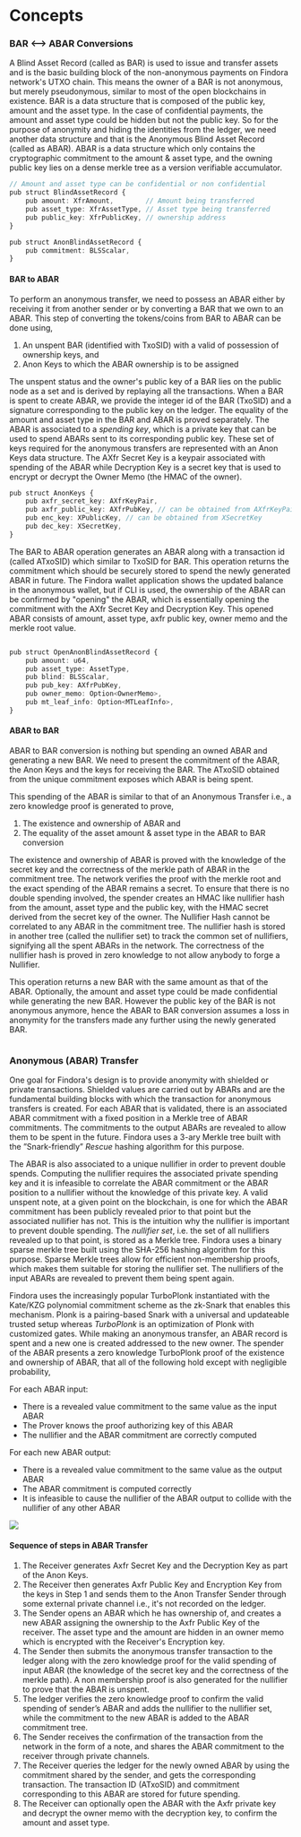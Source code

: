 # Concepts

### BAR <--> ABAR Conversions[​](https://wiki.findora.org/docs/modules/UTXO/anonymous/Concepts#bar----abar-conversions) <a href="#bar----abar-conversions" id="bar----abar-conversions"></a>

A Blind Asset Record (called as BAR) is used to issue and transfer assets and is the basic building block of the non-anonymous payments on Findora network's UTXO chain. This means the owner of a BAR is not anonymous, but merely pseudonymous, similar to most of the open blockchains in existence. BAR is a data structure that is composed of the public key, amount and the asset type. In the case of confidential payments, the amount and asset type could be hidden but not the public key. So for the purpose of anonymity and hiding the identities from the ledger, we need another data structure and that is the Anonymous Blind Asset Record (called as ABAR). ABAR is a data structure which only contains the cryptographic commitment to the amount & asset type, and the owning public key lies on a dense merkle tree as a version verifiable accumulator.

```typescript
// Amount and asset type can be confidential or non confidential
pub struct BlindAssetRecord {    
    pub amount: XfrAmount,        // Amount being transferred    
    pub asset_type: XfrAssetType, // Asset type being transferred    
    pub public_key: XfrPublicKey, // ownership address
}
```

```typescript
pub struct AnonBlindAssetRecord {    
    pub commitment: BLSScalar,
}
```

#### BAR to ABAR[​](https://wiki.findora.org/docs/modules/UTXO/anonymous/Concepts#bar-to-abar) <a href="#bar-to-abar" id="bar-to-abar"></a>

To perform an anonymous transfer, we need to possess an ABAR either by receiving it from another sender or by converting a BAR that we own to an ABAR. This step of converting the tokens/coins from BAR to ABAR can be done using,

1. An unspent BAR (identified with TxoSID) with a valid of possession of ownership keys, and
2. Anon Keys to which the ABAR ownership is to be assigned

The unspent status and the owner's public key of a BAR lies on the public node as a set and is derived by replaying all the transactions. When a BAR is spent to create ABAR, we provide the integer id of the BAR (TxoSID) and a signature corresponding to the public key on the ledger. The equality of the amount and asset type in the BAR and ABAR is proved separately. The ABAR is associated to a _spending key_, which is a private key that can be used to spend ABARs sent to its corresponding public key. These set of keys required for the anonymous transfers are represented with an Anon Keys data structure. The AXfr Secret Key is a keypair associated with spending of the ABAR while Decryption Key is a secret key that is used to encrypt or decrypt the Owner Memo (the HMAC of the owner).

```typescript
pub struct AnonKeys {    
    pub axfr_secret_key: AXfrKeyPair,    
    pub axfr_public_key: AXfrPubKey, // can be obtained from AXfrKeyPair    
    pub enc_key: XPublicKey, // can be obtained from XSecretKey    
    pub dec_key: XSecretKey, 
}
```

&#x20;The BAR to ABAR operation generates an ABAR along with a transaction id (called ATxoSID) which similar to TxoSID for BAR. This operation returns the commitment which should be securely stored to spend the newly generated ABAR in future. The Findora wallet application shows the updated balance in the anonymous wallet, but if CLI is used, the ownership of the ABAR can be confirmed by "opening" the ABAR, which is essentially opening the commitment with the AXfr Secret Key and Decryption Key. This opened ABAR consists of amount, asset type, axfr public key, owner memo and the merkle root value.

<figure><img src="https://wiki.findora.org/assets/images/bar_to_abar-8d160becbcb45ce89be8150f6e63b612.jpg" alt=""><figcaption></figcaption></figure>

```typescript
pub struct OpenAnonBlindAssetRecord {    
    pub amount: u64,    
    pub asset_type: AssetType,    
    pub blind: BLSScalar,    
    pub pub_key: AXfrPubKey,    
    pub owner_memo: Option<OwnerMemo>,    
    pub mt_leaf_info: Option<MTLeafInfo>,
}
```

#### ABAR to BAR[​](https://wiki.findora.org/docs/modules/UTXO/anonymous/Concepts#abar-to-bar) <a href="#abar-to-bar" id="abar-to-bar"></a>

ABAR to BAR conversion is nothing but spending an owned ABAR and generating a new BAR. We need to present the commitment of the ABAR, the Anon Keys and the keys for receiving the BAR. The ATxoSID obtained from the unique commitment exposes which ABAR is being spent.

This spending of the ABAR is similar to that of an Anonymous Transfer i.e., a zero knowledge proof is generated to prove,

1. The existence and ownership of ABAR and
2. The equality of the asset amount & asset type in the ABAR to BAR conversion

The existence and ownership of ABAR is proved with the knowledge of the secret key and the correctness of the merkle path of ABAR in the commitment tree. The network verifies the proof with the merkle root and the exact spending of the ABAR remains a secret. To ensure that there is no double spending involved, the spender creates an HMAC like nullifier hash from the amount, asset type and the public key, with the HMAC secret derived from the secret key of the owner. The Nullifier Hash cannot be correlated to any ABAR in the commitment tree. The nullifier hash is stored in another tree (called the nullifier set) to track the common set of nullifiers, signifying all the spent ABARs in the network. The correctness of the nullifier hash is proved in zero knowledge to not allow anybody to forge a Nullifier.

&#x20;This operation returns a new BAR with the same amount as that of the ABAR. Optionally, the amount and asset type could be made confidential while generating the new BAR. However the public key of the BAR is not anonymous anymore, hence the ABAR to BAR conversion assumes a loss in anonymity for the transfers made any further using the newly generated BAR.

<figure><img src="https://wiki.findora.org/assets/images/abar_to_bar-6bc50fda6a614e7ffd7e6a5f36ea9a7f.jpg" alt=""><figcaption></figcaption></figure>

### Anonymous (ABAR) Transfer[​](https://wiki.findora.org/docs/modules/UTXO/anonymous/Concepts#anonymous-abar-transfer) <a href="#anonymous-abar-transfer" id="anonymous-abar-transfer"></a>

One goal for Findora's design is to provide anonymity with shielded or private transactions. Shielded values are carried out by ABARs and are the fundamental building blocks with which the transaction for anonymous transfers is created. For each ABAR that is validated, there is an associated ABAR commitment with a fixed position in a Merkle tree of ABAR commitments. The commitments to the output ABARs are revealed to allow them to be spent in the future. Findora uses a 3-ary Merkle tree built with the ”Snark-friendly” _Rescue_ hashing algorithm for this purpose.

The ABAR is also associated to a unique nullifier in order to prevent double spends. Computing the nullifier requires the associated private spending key and it is infeasible to correlate the ABAR commitment or the ABAR position to a nullifier without the knowledge of this private key. A valid unspent note, at a given point on the blockchain, is one for which the ABAR commitment has been publicly revealed prior to that point but the associated nullifier has not. This is the intuition why the nullifier is important to prevent double spending. The _nullifier set_, i.e. the set of all nullifiers revealed up to that point, is stored as a Merkle tree. Findora uses a binary sparse merkle tree built using the SHA-256 hashing algorithm for this purpose. Sparse Merkle trees allow for efficient non-membership proofs, which makes them suitable for storing the nullifier set. The nullifiers of the input ABARs are revealed to prevent them being spent again.

Findora uses the increasingly popular TurboPlonk instantiated with the Kate/KZG polynomial commitment scheme as the zk-Snark that enables this mechanism. Plonk is a pairing-based Snark with a universal and updateable trusted setup whereas _TurboPlonk_ is an optimization of Plonk with customized gates. While making an anonymous transfer, an ABAR record is spent and a new one is created addressed to the new owner. The spender of the ABAR presents a zero knowledge TurboPlonk proof of the existence and ownership of ABAR, that all of the following hold except with negligible probability,

For each ABAR input:

* There is a revealed value commitment to the same value as the input ABAR
* The Prover knows the proof authorizing key of this ABAR
* The nullifier and the ABAR commitment are correctly computed

For each new ABAR output:

* There is a revealed value commitment to the same value as the output ABAR
* The ABAR commitment is computed correctly
* It is infeasible to cause the nullifier of the ABAR output to collide with the nullifier of any other ABAR

![](https://wiki.findora.org/assets/images/abar\_transfer-da4bd997a7ee5e37468296174384b939.jpg)

#### Sequence of steps in ABAR Transfer[​](https://wiki.findora.org/docs/modules/UTXO/anonymous/Concepts#sequence-of-steps-in-abar-transfer) <a href="#sequence-of-steps-in-abar-transfer" id="sequence-of-steps-in-abar-transfer"></a>

1. The Receiver generates Axfr Secret Key and the Decryption Key as part of the Anon Keys.
2. The Receiver then generates Axfr Public Key and Encryption Key from the keys in Step 1 and sends them to the Anon Transfer Sender through some external private channel i.e., it's not recorded on the ledger.
3. The Sender opens an ABAR which he has ownership of, and creates a new ABAR assigning the ownership to the Axfr Public Key of the receiver. The asset type and the amount are hidden in an owner memo which is encrypted with the Receiver's Encryption key.
4. The Sender then submits the anonymous transfer transaction to the ledger along with the zero knowledge proof for the valid spending of input ABAR (the knowledge of the secret key and the correctness of the merkle path). A non membership proof is also generated for the nullifier to prove that the ABAR is unspent.
5. The ledger verifies the zero knowledge proof to confirm the valid spending of sender’s ABAR and adds the nullifier to the nullifier set, while the commitment to the new ABAR is added to the ABAR commitment tree.
6. The Sender receives the confirmation of the transaction from the network in the form of a note, and shares the ABAR commitment to the receiver through private channels.
7. The Receiver queries the ledger for the newly owned ABAR by using the commitment shared by the sender, and gets the corresponding transaction. The transaction ID (ATxoSID) and commitment corresponding to this ABAR are stored for future spending.
8. The Receiver can optionally open the ABAR with the Axfr private key and decrypt the owner memo with the decryption key, to confirm the amount and asset type.
